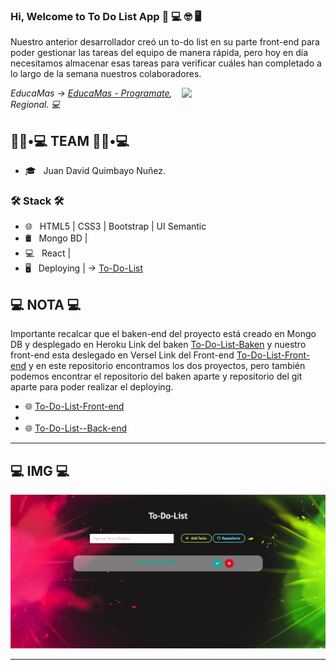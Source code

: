 ### Hi, Welcome to To Do List App 👋 💻 🤓 🖥

<p>
  Nuestro anterior desarrollador creó un to-do list en su parte front-end para poder gestionar las 
  tareas del equipo de manera rápida, pero hoy en día necesitamos almacenar esas tareas  para verificar 
  cuáles han completado a lo largo de la semana nuestros colaboradores.
</p>

<img align='right' src="https://media.giphy.com/media/M9gbBd9nbDrOTu1Mqx/giphy.gif" width="230">

<p><em> EducaMas -> <a href="https://educamas.com.co/"> EducaMas - Programate</a>, Regional. 💻 </br>
</em></p>

<h2> 👨🏻•💻  TEAM 👨🏻•💻 </h2>

- 🎓 &nbsp; Juan David Quimbayo Nuñez.


<h3>🛠 Stack 🛠 </h3>

- 🌐 &nbsp; HTML5 | CSS3 | Bootstrap | UI Semantic
- 🛢 &nbsp; Mongo BD | 
- 💻 &nbsp; React |
- 🖥 &nbsp; Deploying | -> <a href="https://to-do-list-front-end.vercel.app/">To-Do-List</a>

<h2>💻  NOTA 💻</h2>

Importante recalcar que el baken-end del proyecto está creado en Mongo DB y desplegado en Heroku 
Link del baken <a href="https://todo-list-mac.herokuapp.com/todos">To-Do-List-Baken</a> 
y nuestro front-end esta deslegado en Versel 
Link del Front-end <a href="https://to-do-list-front-end.vercel.app/">To-Do-List-Front-end</a> 
y en este repositorio encontramos los dos proyectos, pero también podemos encontrar el repositorio 
del baken aparte y repositorio del git aparte para poder realizar el deploying. 


- 🌐  <a href="https://github.com/JDQN/To-Do-List-Front-end">To-Do-List-Front-end</a> 
- 
- 🌐  <a href="https://github.com/JDQN/To-Do-List--Back-end">To-Do-List--Back-end</a> 
---

<h2>💻 IMG 💻</h2>

<img src="https://github.com/JDQN/To-Do-List-App/blob/main/To-Do-List.png" />

---






